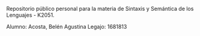 Repositorio público personal para la materia de Sintaxis y Semántica de los Lenguajes - K2051.

Alumno: Acosta, Belén Agustina
Legajo: 1681813
